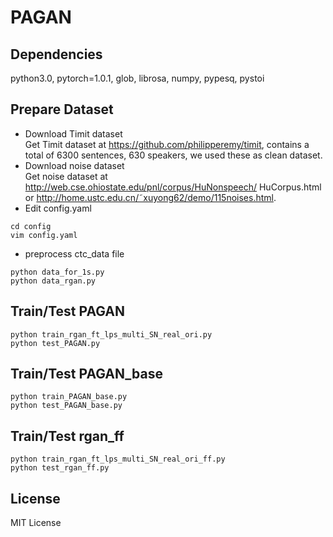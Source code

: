 # PAGAN
## Dependencies
   python3.0, pytorch=1.0.1, glob, librosa, numpy, pypesq, pystoi
## Prepare Dataset
* Download Timit dataset  
Get Timit dataset at https://github.com/philipperemy/timit, contains a total of 6300 sentences, 630 speakers, we used these as clean dataset.  
* Download noise dataset  
Get noise dataset at  http://web.cse.ohiostate.edu/pnl/corpus/HuNonspeech/ HuCorpus.html or  http://home.ustc.edu.cn/˜xuyong62/demo/115noises.html.
* Edit config.yaml  
```
cd config
vim config.yaml
```
* preprocess ctc_data file
```
python data_for_1s.py
python data_rgan.py
```
## Train/Test PAGAN
```
python train_rgan_ft_lps_multi_SN_real_ori.py
python test_PAGAN.py
```
## Train/Test PAGAN_base
```
python train_PAGAN_base.py
python test_PAGAN_base.py
```
## Train/Test rgan_ff
```
python train_rgan_ft_lps_multi_SN_real_ori_ff.py
python test_rgan_ff.py
```
## License
MIT License
